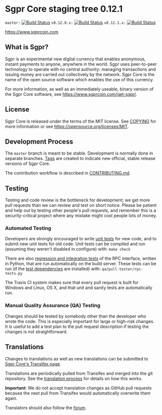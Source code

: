 Sgpr Core staging tree 0.12.1
===============================

`master:` [![Build Status](https://travis-ci.org/sgpr/sgprcore.svg?branch=master)](https://travis-ci.org/sgpr/sgprcore) `v0.12.0.x:` [![Build Status](https://travis-ci.org/sgpr/sgprcore.svg?branch=v0.12.0.x)](https://travis-ci.org/sgpr/sgprcore/branches) `v0.12.1.x:` [![Build Status](https://travis-ci.org/sgpr/sgprcore.svg?branch=v0.12.1.x)](https://travis-ci.org/sgpr/sgprcore/branches)

https://www.sgprcoin.com


What is Sgpr?
----------------

Sgpr is an experimental new digital currency that enables anonymous, instant
payments to anyone, anywhere in the world. Sgpr uses peer-to-peer technology
to operate with no central authority: managing transactions and issuing money
are carried out collectively by the network. Sgpr Core is the name of the open
source software which enables the use of this currency.

For more information, as well as an immediately useable, binary version of
the Sgpr Core software, see https://www.sgprcoin.com/get-sgpr/.


License
-------

Sgpr Core is released under the terms of the MIT license. See [COPYING](COPYING) for more
information or see https://opensource.org/licenses/MIT.

Development Process
-------------------

The `master` branch is meant to be stable. Development is normally done in separate branches.
[Tags](https://github.com/sgpr/sgprcore/tags) are created to indicate new official,
stable release versions of Sgpr Core.

The contribution workflow is described in [CONTRIBUTING.md](CONTRIBUTING.md).

Testing
-------

Testing and code review is the bottleneck for development; we get more pull
requests than we can review and test on short notice. Please be patient and help out by testing
other people's pull requests, and remember this is a security-critical project where any mistake might cost people
lots of money.

### Automated Testing

Developers are strongly encouraged to write [unit tests](/doc/unit-tests.md) for new code, and to
submit new unit tests for old code. Unit tests can be compiled and run
(assuming they weren't disabled in configure) with: `make check`

There are also [regression and integration tests](/qa) of the RPC interface, written
in Python, that are run automatically on the build server.
These tests can be run (if the [test dependencies](/qa) are installed) with: `qa/pull-tester/rpc-tests.py`

The Travis CI system makes sure that every pull request is built for Windows
and Linux, OS X, and that unit and sanity tests are automatically run.

### Manual Quality Assurance (QA) Testing

Changes should be tested by somebody other than the developer who wrote the
code. This is especially important for large or high-risk changes. It is useful
to add a test plan to the pull request description if testing the changes is
not straightforward.

Translations
------------

Changes to translations as well as new translations can be submitted to
[Sgpr Core's Transifex page](https://www.transifex.com/projects/p/sgpr/).

Translations are periodically pulled from Transifex and merged into the git repository. See the
[translation process](doc/translation_process.md) for details on how this works.

**Important**: We do not accept translation changes as GitHub pull requests because the next
pull from Transifex would automatically overwrite them again.

Translators should also follow the [forum](https://www.sgprcoin.com/forum/topic/sgpr-worldwide-collaboration.88/).
